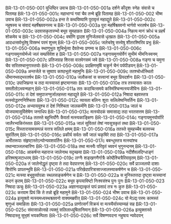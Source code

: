 BR-13-01-050-001	युधिष्ठिर उवाच
BR-13-01-050-001a	दर्शने कीदृशः स्नेहः संवासे च पितामह
BR-13-01-050-001c	महाभाग्यं गवां चैव तन्मे ब्रूहि पितामह
BR-13-01-050-002	भीष्म उवाच
BR-13-01-050-002a	हन्त ते कथयिष्यामि पुरावृत्तं महाद्युते
BR-13-01-050-002c	नहुषस्य च संवादं महर्षेश्च्यवनस्य च
BR-13-01-050-003a	पुरा महर्षिश्च्यवनो भार्गवो भरतर्षभ
BR-13-01-050-003c	उदवासकृतारम्भो बभूव सुमहाव्रतः
BR-13-01-050-004a	निहत्य मानं क्रोधं च प्रहर्षं शोकमेव च
BR-13-01-050-004c	वर्षाणि द्वादश मुनिर्जलवासे धृतव्रतः
BR-13-01-050-005a	आदधत्सर्वभूतेषु विस्रम्भं परमं शुभम्
BR-13-01-050-005c	जलेचरेषु सत्त्वेषु शीतरश्मिरिव प्रभुः
BR-13-01-050-006a	स्थाणुभूतः शुचिर्भूत्वा दैवतेभ्यः प्रणम्य च
BR-13-01-050-006c	गङ्गायमुनयोर्मध्ये जलं सम्प्रविवेश ह
BR-13-01-050-007a	गङ्गायमुनयोर्वेगं सुभीमं भीमनिःस्वनम्
BR-13-01-050-007c	प्रतिजग्राह शिरसा वातवेगसमं जवे
BR-13-01-050-008a	गङ्गा च यमुना चैव सरितश्चानुगास्तयोः
BR-13-01-050-008c	प्रदक्षिणमृषिं चक्रुर्न चैनं पर्यपीडयन्
BR-13-01-050-009a	अन्तर्जले स सुष्वाप काष्ठभूतो महामुनिः
BR-13-01-050-009c	ततश्चोर्ध्वस्थितो धीमानभवद्भरतर्षभ
BR-13-01-050-010a	जलौकसां स सत्त्वानां बभूव प्रियदर्शनः
BR-13-01-050-010c	उपाजिघ्रन्त च तदा मत्स्यास्तं हृष्टमानसाः
BR-13-01-050-010e	तत्र तस्यासतः कालः समतीतोऽभवन्महान्
BR-13-01-050-011a	ततः कदाचित्समये कस्मिंश्चिन्मत्स्यजीविनः
BR-13-01-050-011c	तं देशं समुपाजग्मुर्जालहस्ता महाद्युते
BR-13-01-050-012a	निषादा बहवस्तत्र मत्स्योद्धरणनिश्चिताः
BR-13-01-050-012c	व्यायता बलिनः शूराः सलिलेष्वनिवर्तिनः
BR-13-01-050-012e	अभ्याययुश्च तं देशं निश्चिता जालकर्मणि
BR-13-01-050-013a	जालं च योजयामासुर्विशेषेण जनाधिप
BR-13-01-050-013c	मत्स्योदकं समासाद्य तदा भरतसत्तम
BR-13-01-050-014a	ततस्ते बहुभिर्योगैः कैवर्ता मत्स्यकाङ्क्षिणः
BR-13-01-050-014c	गङ्गायमुनयोर्वारि जालैरभ्यकिरंस्ततः
BR-13-01-050-015a	जालं सुविततं तेषां नवसूत्रकृतं तथा
BR-13-01-050-015c	विस्तारायामसम्पन्नं यत्तत्र सलिले क्षमम्
BR-13-01-050-016a	ततस्ते सुमहच्चैव बलवच्च सुवर्तितम्
BR-13-01-050-016c	प्रकीर्य सर्वतः सर्वे जालं चकृषिरे तदा
BR-13-01-050-017a	अभीतरूपाः संहृष्टास्तेऽन्योन्यवशवर्तिनः
BR-13-01-050-017c	बबन्धुस्तत्र मत्स्यांश्च तथान्याञ्जलचारिणः
BR-13-01-050-018a	तथा मत्स्यैः परिवृतं च्यवनं भृगुनन्दनम्
BR-13-01-050-018c	आकर्षन्त महाराज जालेनाथ यदृच्छया
BR-13-01-050-019a	नदीशैवलदिग्धाङ्गं हरिश्मश्रुजटाधरम्
BR-13-01-050-019c	लग्नैः शङ्खगणैर्गात्रैः कोष्ठैश्चित्रैरिवावृतम्
BR-13-01-050-020a	तं जालेनोद्धृतं दृष्ट्वा ते तदा वेदपारगम्
BR-13-01-050-020c	सर्वे प्राञ्जलयो दाशाः शिरोभिः प्रापतन्भुवि
BR-13-01-050-021a	परिखेदपरित्रासाज्जालस्याकर्षणेन च
BR-13-01-050-021c	मत्स्या बभूवुर्व्यापन्नाः स्थलसङ्कर्षणेन च
BR-13-01-050-022a	स मुनिस्तत्तदा दृष्ट्वा मत्स्यानां कदनं कृतम्
BR-13-01-050-022c	बभूव कृपयाविष्टो निःश्वसंश्च पुनः पुनः
BR-13-01-050-023	निषादा ऊचुः
BR-13-01-050-023a	अज्ञानाद्यत्कृतं पापं प्रसादं तत्र नः कुरु
BR-13-01-050-023c	करवाम प्रियं किं ते तन्नो ब्रूहि महामुने
BR-13-01-050-024	भीष्म उवाच
BR-13-01-050-024a	इत्युक्तो मत्स्यमध्यस्थश्च्यवनो वाक्यमब्रवीत्
BR-13-01-050-024c	यो मेऽद्य परमः कामस्तं शृणुध्वं समाहिताः
BR-13-01-050-025a	प्राणोत्सर्गं विक्रयं वा मत्स्यैर्यास्याम्यहं सह
BR-13-01-050-025c	संवासान्नोत्सहे त्यक्तुं सलिलाध्युषितानिमान्
BR-13-01-050-026a	इत्युक्तास्ते निषादास्तु सुभृशं भयकम्पिताः
BR-13-01-050-026c	सर्वे विषण्णवदना नहुषाय न्यवेदयन्
